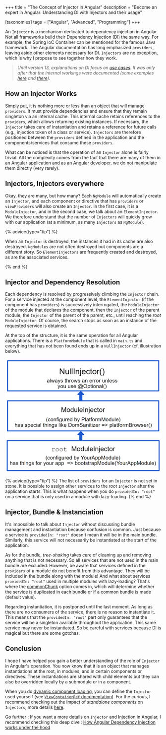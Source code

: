 +++
title = "The Concept of Injector in Angular"
description = "Become an expert in Angular: Understanding DI with Injectors and their usage"

[taxonomies]
tags = ["Angular", "Advanced", "Programming"]
+++

An `Injector` is a mechanism dedicated to dependency injection in Angular. Not all frameworks build their Dependency Injection (DI) the same way. For example, the Spring IoC Container can be mentioned for the famous Java framework. The Angular documentation has long emphasized `providers`, leaving aside other elements necessary for DI. `Injectors` are no exception, which is why I propose to see together how they work.

<!-- more -->

> _Until version 13, explanations on DI focus on [use cases](https://v13.angular.io/guide/dependency-injection-providers). It was only after that the internal workings were documented (some examples [here](https://angular.io/guide/dependency-injection) and [there](https://angular.io/guide/hierarchical-dependency-injection))._

## How an Injector Works

Simply put, it is nothing more or less than an object that will manage `providers`. It must provide dependencies and ensure that they remain singleton via an internal cache. This internal cache retains references to the `providers`, which allows returning existing instances. If necessary, the `Injector` takes care of instantiation and retains a reference for future calls (e.g., injection token of a class or service). `Injectors` are therefore positioned between the `providers` defined in the application and the components/services that consume these `providers`.

What can be noticed is that the operation of an `Injector` alone is fairly trivial. All the complexity comes from the fact that there are many of them in an Angular application and as an Angular developer, we do not manipulate them directly (very rarely).

## Injectors, Injectors everywhere

Okay, they are many, but how many? Each `NgModule` will automatically create an `Injector`, and each component or directive that has `providers` or `viewProviders` will also create an `Injector`. In the first case, it is a `ModuleInjector`, and in the second case, we talk about an `ElementInjector`. We therefore understand that the number of `Injectors` will quickly grow with our application (at a minimum, as many `Injectors` as `NgModule`).

{% advice(type="tip") %}

When an `Injector` is destroyed, the instances it had in its cache are also destroyed. `NgModules` are not often destroyed but components are a different story. So `ElementInjectors` are frequently created and destroyed, as are the associated services.

{% end %}

## Injector and Dependency Resolution

Each dependency is resolved by progressively climbing the `Injector` chain. For a service injected at the component level, the `ElementInjector` (if the component has `providers`) is successively interrogated, the `ModuleInjector` of the module that declares the component, then the `Injector` of the parent module, the `Injector` of the parent of the parent, etc., until reaching the _root_ `ModuleInjector`. Of course, the search stops as soon as an instance of the requested service is obtained.

At the top of the structure, it is the same operation for all Angular applications. There is a `PlatformModule` that is called in `main.ts` and everything that has not been found ends up in a `NullInjector` (cf. illustration below).

![Illustration of the root `Injector`, the platform `Injector` and the `NullInjector`](base-injectors.png)

{% advice(type="tip") %}
The list of `providers` for an `Injector` is not set in stone. It is possible to assign other services to the _root_ `Injector` after the application starts. This is what happens when you do `providedIn: "root"` on a service that is only used in a module with lazy-loading.
{% end %}

## Injector, Bundle & Instanciation

It's impossible to talk about `Injector` without discussing bundle management and instantiation because confusion is common. Just because a service is `providedIn: "root"` doesn't mean it will be in the main bundle. Similarly, this service will not necessarily be instantiated at the start of the application.

As for the bundle, _tree-shaking_ takes care of cleaning up and removing anything that is not necessary. So all services that are not used in the main bundle are excluded. However, be aware that services defined in the `providers` of a module do not benefit from this advantage. They will be included in the bundle along with the module! And what about services `providedIn: "root"` used in multiple modules with lazy-loading? That's where the [commonChunk](https://github.com/angular/angular-cli/blob/ce3f1bd6b9bd4f584fba9abe9bd7d6bb81670bda/packages/angular_devkit/build_angular/src/builders/browser/schema.json#L262) option comes in, which will determine whether the service is duplicated in each bundle or if a common bundle is made (default value).

Regarding instantiation, it is postponed until the last moment. As long as there are no consumers of the service, there is no reason to instantiate it. This means that the `providedIn: "root"` part only guarantees that the service will be a singleton available throughout the application. This same service may never be instantiated. So be careful with services because DI is magical but there are some gotchas.

## Conclusion

I hope I have helped you gain a better understanding of the role of `Injector` in Angular's operation. You now know that it is an object that manages instantiations at the root, in modules, and in certain components or directives. These instantiations are shared with child elements but they can also be overridden locally by a submodule or in a component.

When you do [dynamic component loading](https://angular.io/guide/dynamic-component-loader), you can define the `Injector` used yourself (see [`ViewContainerRef` documentation](https://angular.io/api/core/ViewContainerRef#createcomponent)). For the curious, I recommend checking out the impact of _standalone components_ on `Injectors`, more details [here](https://angular.io/guide/standalone-components#dependency-injection-and-injectors-hierarchy).

Go further : If you want a more details on `Injector` and Injection in Angular, I recommend checking this deep dive : [How Angular Dependency Injection works under the hood](https://medium.com/ngconf/how-angular-dependency-injection-works-under-the-hood-cc210f7040bd)
